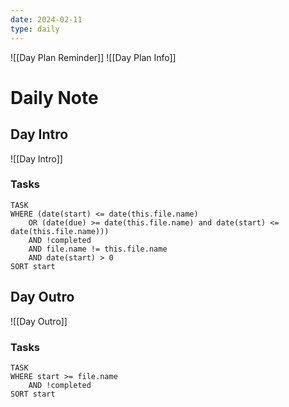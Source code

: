 ```yaml
---
date: 2024-02-11
type: daily
---
```

![[Day Plan Reminder]]
![[Day Plan Info]]
# Daily Note

## Day Intro
![[Day Intro]]


### Tasks
```dataview
TASK
WHERE (date(start) <= date(this.file.name) 
	OR (date(due) >= date(this.file.name) and date(start) <= date(this.file.name)))
	AND !completed
	AND file.name != this.file.name
	AND date(start) > 0
SORT start
``` 
## Day Outro
![[Day Outro]]

### Tasks
```dataview
TASK
WHERE start >= file.name
	AND !completed
SORT start
```
